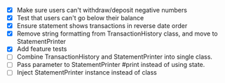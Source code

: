 - [x] Make sure users can't withdraw/deposit negative numbers
- [x] Test that users can't go below their balance
- [x] Ensure statement shows transactions in reverse date order
- [x] Remove string formatting from TransactionHistory class, and move to StatementPrinter
- [x] Add feature tests
- [ ] Combine TransactionHistory and StatementPrinter into single class.
- [ ] Pass parameter to StatementPrinter #print instead of using state.
- [ ] Inject StatementPrinter instance instead of class
